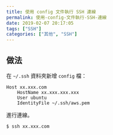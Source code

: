 ```yaml
---
title: 使用 config 文件執行 SSH 連線
permalink: 使用-config-文件執行-SSH-連線
date: 2019-02-07 20:17:05
tags: ["SSH"]
categories: ["其他", "SSH"]
---
```


## 做法
在 `~/.ssh` 資料夾新增 `config` 檔：
```
Host xx.xxx.com
    HostName xx.xxx.xxx.xxx
    User ubuntu
    IdentityFile ~/.ssh/aws.pem
```

進行連線。
```
$ ssh xx.xxx.com
```
